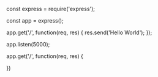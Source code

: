 <!-- Basic Server Syntax -->

const express = require('express');

<!-- init express -->

const app = express();

<!-- Create your endpoints/route handlers -->

app.get('/', function(req, res) {
res.send('Hello World');
});

<!-- Listen on a port -->

app.listen(5000);

<!-- =============================== -->
<!-- Basic Route Handling -->

app.get('/', function(req, res) {
<!-- Fetch from database -->
<!-- Load pages -->
<!-- Return JSON -->
<!-- Full access to request 4 responses -->
})
